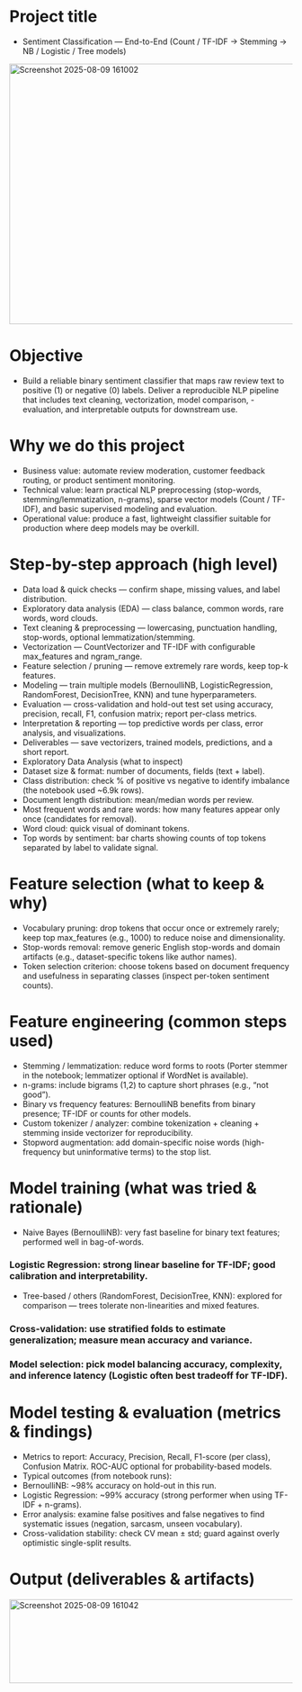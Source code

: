 # Project title
- Sentiment Classification — End-to-End (Count / TF-IDF → Stemming → NB / Logistic / Tree models)
<img width="1030" height="463" alt="Screenshot 2025-08-09 161002" src="https://github.com/user-attachments/assets/c6eaaaf9-db34-4134-9ffa-21ebece80639" />

# Objective
- Build a reliable binary sentiment classifier that maps raw review text to positive (1) or negative (0) labels. Deliver a reproducible NLP pipeline that includes text cleaning, vectorization, model comparison, - evaluation, and interpretable outputs for downstream use.

# Why we do this project
- Business value: automate review moderation, customer feedback routing, or product sentiment monitoring.
- Technical value: learn practical NLP preprocessing (stop-words, stemming/lemmatization, n-grams), sparse vector models (Count / TF-IDF), and basic supervised modeling and evaluation.
- Operational value: produce a fast, lightweight classifier suitable for production where deep models may be overkill.

# Step-by-step approach (high level)
- Data load & quick checks — confirm shape, missing values, and label distribution.
- Exploratory data analysis (EDA) — class balance, common words, rare words, word clouds.
- Text cleaning & preprocessing — lowercasing, punctuation handling, stop-words, optional lemmatization/stemming.
- Vectorization — CountVectorizer and TF-IDF with configurable max_features and ngram_range.
- Feature selection / pruning — remove extremely rare words, keep top-k features.
- Modeling — train multiple models (BernoulliNB, LogisticRegression, RandomForest, DecisionTree, KNN) and tune hyperparameters.
- Evaluation — cross-validation and hold-out test set using accuracy, precision, recall, F1, confusion matrix; report per-class metrics.
- Interpretation & reporting — top predictive words per class, error analysis, and visualizations.
- Deliverables — save vectorizers, trained models, predictions, and a short report.
- Exploratory Data Analysis (what to inspect)
- Dataset size & format: number of documents, fields (text + label).
- Class distribution: check % of positive vs negative to identify imbalance (the notebook used ~6.9k rows).
- Document length distribution: mean/median words per review.
- Most frequent words and rare words: how many features appear only once (candidates for removal).
- Word cloud: quick visual of dominant tokens.
- Top words by sentiment: bar charts showing counts of top tokens separated by label to validate signal.

# Feature selection (what to keep & why)
- Vocabulary pruning: drop tokens that occur once or extremely rarely; keep top max_features (e.g., 1000) to reduce noise and dimensionality.
- Stop-words removal: remove generic English stop-words and domain artifacts (e.g., dataset-specific tokens like author names).
- Token selection criterion: choose tokens based on document frequency and usefulness in separating classes (inspect per-token sentiment counts).

# Feature engineering (common steps used)
- Stemming / lemmatization: reduce word forms to roots (Porter stemmer in the notebook; lemmatizer optional if WordNet is available).
- n-grams: include bigrams (1,2) to capture short phrases (e.g., “not good”).
- Binary vs frequency features: BernoulliNB benefits from binary presence; TF-IDF or counts for other models.
- Custom tokenizer / analyzer: combine tokenization + cleaning + stemming inside vectorizer for reproducibility.
- Stopword augmentation: add domain-specific noise words (high-frequency but uninformative terms) to the stop list.

# Model training (what was tried & rationale)
- Naive Bayes (BernoulliNB): very fast baseline for binary text features; performed well in bag-of-words.
### Logistic Regression: strong linear baseline for TF-IDF; good calibration and interpretability.
- Tree-based / others (RandomForest, DecisionTree, KNN): explored for comparison — trees tolerate non-linearities and mixed features.
### Cross-validation: use stratified folds to estimate generalization; measure mean accuracy and variance.
### Model selection: pick model balancing accuracy, complexity, and inference latency (Logistic often best tradeoff for TF-IDF).

# Model testing & evaluation (metrics & findings)
- Metrics to report: Accuracy, Precision, Recall, F1-score (per class), Confusion Matrix. ROC-AUC optional for probability-based models.
- Typical outcomes (from notebook runs):
- BernoulliNB: ~98% accuracy on hold-out in this run.
- Logistic Regression: ~99% accuracy (strong performer when using TF-IDF + n-grams).
- Error analysis: examine false positives and false negatives to find systematic issues (negation, sarcasm, unseen vocabulary).
- Cross-validation stability: check CV mean ± std; guard against overly optimistic single-split results.

# Output (deliverables & artifacts)
<img width="602" height="149" alt="Screenshot 2025-08-09 161042" src="https://github.com/user-attachments/assets/6eb57450-eb23-4b1a-8fdb-45b6b15e7bf2" />
